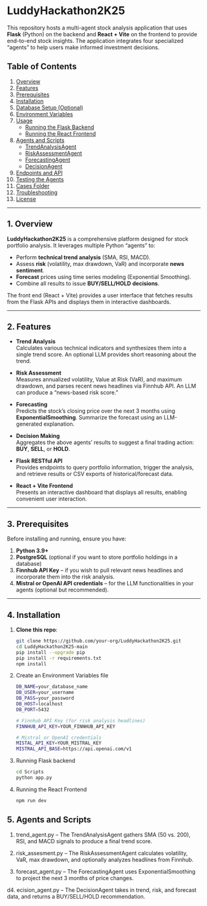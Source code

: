 # LuddyHackathon2K25

This repository hosts a multi-agent stock analysis application that uses **Flask** (Python) on the backend and **React + Vite** on the frontend to provide end-to-end stock insights. The application integrates four specialized “agents” to help users make informed investment decisions.

## Table of Contents

1. [Overview](#overview)  
2. [Features](#features)  
3. [Prerequisites](#prerequisites)  
4. [Installation](#installation)  
5. [Database Setup (Optional)](#database-setup-optional)  
6. [Environment Variables](#environment-variables)  
7. [Usage](#usage)  
   - [Running the Flask Backend](#running-the-flask-backend)  
   - [Running the React Frontend](#running-the-react-frontend)  
8. [Agents and Scripts](#agents-and-scripts)  
   - [TrendAnalysisAgent](#trendanalysisagent)  
   - [RiskAssessmentAgent](#riskassessmentagent)  
   - [ForecastingAgent](#forecastingagent)  
   - [DecisionAgent](#decisionagent)  
9. [Endpoints and API](#endpoints-and-api)  
10. [Testing the Agents](#testing-the-agents)  
11. [Cases Folder](#cases-folder)  
12. [Troubleshooting](#troubleshooting)  
13. [License](#license)

---

## 1. Overview

**LuddyHackathon2K25** is a comprehensive platform designed for stock portfolio analysis. It leverages multiple Python “agents” to:

- Perform **technical trend analysis** (SMA, RSI, MACD).  
- Assess **risk** (volatility, max drawdown, VaR) and incorporate **news sentiment**.  
- **Forecast** prices using time series modeling (Exponential Smoothing).  
- Combine all results to issue **BUY/SELL/HOLD** **decisions**.

The front end (React + Vite) provides a user interface that fetches results from the Flask APIs and displays them in interactive dashboards.

---

## 2. Features

- **Trend Analysis**  
  Calculates various technical indicators and synthesizes them into a single trend score. An optional LLM provides short reasoning about the trend.

- **Risk Assessment**  
  Measures annualized volatility, Value at Risk (VaR), and maximum drawdown, and parses recent news headlines via Finnhub API. An LLM can produce a “news-based risk score.”

- **Forecasting**  
  Predicts the stock’s closing price over the next 3 months using **ExponentialSmoothing**. Summarize the forecast using an LLM-generated explanation.

- **Decision Making**  
  Aggregates the above agents’ results to suggest a final trading action: **BUY**, **SELL**, or **HOLD**.

- **Flask RESTful API**  
  Provides endpoints to query portfolio information, trigger the analysis, and retrieve results or CSV exports of historical/forecast data.

- **React + Vite Frontend**  
  Presents an interactive dashboard that displays all results, enabling convenient user interaction.

---

## 3. Prerequisites

Before installing and running, ensure you have:

1. **Python 3.9+**  
2. **PostgreSQL** (optional if you want to store portfolio holdings in a database)  
4. **Finnhub API Key** – if you wish to pull relevant news headlines and incorporate them into the risk analysis.  
5. **Mistral or OpenAI API credentials** – for the LLM functionalities in your agents (optional but recommended).

---

## 4. Installation

1. **Clone this repo**:

   ```bash
   git clone https://github.com/your-org/LuddyHackathon2K25.git
   cd LuddyHackathon2K25-main
   pip install --upgrade pip
   pip install -r requirements.txt
   npm install

2. Create an Environment Variables file

   ```bash
   DB_NAME=your_database_name
   DB_USER=your_username
   DB_PASS=your_password
   DB_HOST=localhost
   DB_PORT=5432
   
   # Finnhub API Key (for risk analysis headlines)
   FINNHUB_API_KEY=YOUR_FINNHUB_API_KEY
   
   # Mistral or OpenAI credentials
   MISTAL_API_KEY=YOUR_MISTRAL_KEY
   MISTRAL_API_BASE=https://api.openai.com/v1

3. Running Flask backend

   ```bash
   cd Scripts
   python app.py
   
4. Running the React Frontend

   ```bash
   npm run dev

## 5. Agents and Scripts

1. trend_agent.py – The TrendAnalysisAgent gathers SMA (50 vs. 200), RSI, and MACD signals to produce a final trend score.

2. risk_assesment.py – The RiskAssessmentAgent calculates volatility, VaR, max drawdown, and optionally analyzes headlines from Finnhub.

3. forecast_agent.py – The ForecastingAgent uses ExponentialSmoothing to project the next 3 months of price changes.

d4. ecision_agent.py – The DecisionAgent takes in trend, risk, and forecast data, and returns a BUY/SELL/HOLD recommendation.



